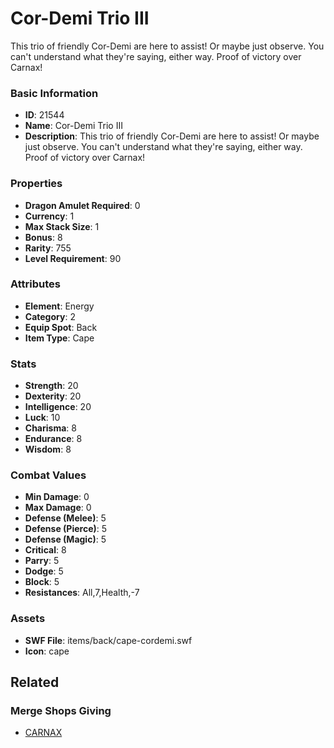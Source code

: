 # Cor-Demi Trio III

This trio of friendly Cor-Demi are here to assist! Or maybe just observe. You can't understand what they're saying, either way. Proof of victory over Carnax!

### Basic Information

- **ID**: 21544
- **Name**: Cor-Demi Trio III
- **Description**: This trio of friendly Cor-Demi are here to assist! Or maybe just observe. You can&#039;t understand what they&#039;re saying, either way. Proof of victory over Carnax!

### Properties

- **Dragon Amulet Required**: 0
- **Currency**: 1
- **Max Stack Size**: 1
- **Bonus**: 8
- **Rarity**: 755
- **Level Requirement**: 90

### Attributes

- **Element**: Energy
- **Category**: 2
- **Equip Spot**: Back
- **Item Type**: Cape

### Stats

- **Strength**: 20
- **Dexterity**: 20
- **Intelligence**: 20
- **Luck**: 10
- **Charisma**: 8
- **Endurance**: 8
- **Wisdom**: 8

### Combat Values

- **Min Damage**: 0
- **Max Damage**: 0
- **Defense (Melee)**: 5
- **Defense (Pierce)**: 5
- **Defense (Magic)**: 5
- **Critical**: 8
- **Parry**: 5
- **Dodge**: 5
- **Block**: 5
- **Resistances**: All,7,Health,-7

### Assets

- **SWF File**: items/back/cape-cordemi.swf
- **Icon**: cape

## Related

### Merge Shops Giving

- [CARNAX](../merge-shops/392-carnax.md)

